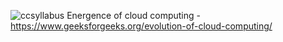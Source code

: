 ![ccsyllabus](https://user-images.githubusercontent.com/51438542/144699749-3fe81465-0065-4750-9960-f1768947c163.PNG)
Energence of cloud computing - https://www.geeksforgeeks.org/evolution-of-cloud-computing/
